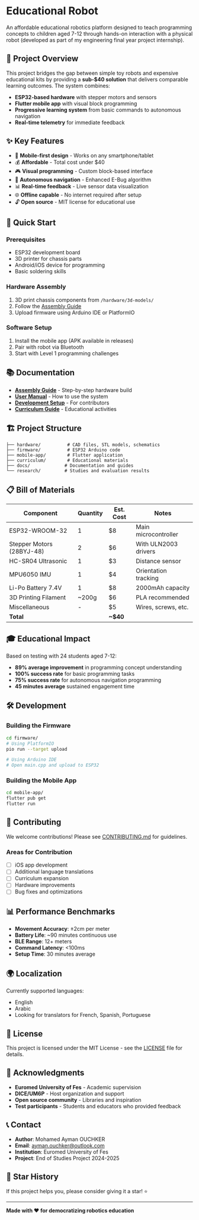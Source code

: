 # Educational Robot

An affordable educational robotics platform designed to teach programming concepts to children aged 7-12 through hands-on interaction with a physical robot (developed as part of my engineering final year project internship).

<!--//![Robot Image](docs/images/robot-overview.jpg)-->

## 🎯 Project Overview

This project bridges the gap between simple toy robots and expensive educational kits by providing a **sub-$40 solution** that delivers comparable learning outcomes. The system combines:

- **ESP32-based hardware** with stepper motors and sensors
- **Flutter mobile app** with visual block programming
- **Progressive learning system** from basic commands to autonomous navigation
- **Real-time telemetry** for immediate feedback

## ✨ Key Features

- 📱 **Mobile-first design** - Works on any smartphone/tablet
- 💰 **Affordable** - Total cost under $40
- 🎮 **Visual programming** - Custom block-based interface
- 🤖 **Autonomous navigation** - Enhanced E-Bug algorithm
- 📊 **Real-time feedback** - Live sensor data visualization
- 🌐 **Offline capable** - No internet required after setup
- 🔓 **Open source** - MIT license for educational use

## 🚀 Quick Start

### Prerequisites
- ESP32 development board
- 3D printer for chassis parts
- Android/iOS device for programming
- Basic soldering skills

### Hardware Assembly
1. 3D print chassis components from `/hardware/3d-models/`
2. Follow the [Assembly Guide](docs/assembly-guide.md)
3. Upload firmware using Arduino IDE or PlatformIO

### Software Setup
1. Install the mobile app (APK available in releases)
2. Pair with robot via Bluetooth
3. Start with Level 1 programming challenges

## 📚 Documentation

- [**Assembly Guide**](docs/assembly-guide.md) - Step-by-step hardware build
- [**User Manual**](docs/user-manual.md) - How to use the system
- [**Development Setup**](docs/development-setup.md) - For contributors
- [**Curriculum Guide**](curriculum/README.md) - Educational activities

## 🏗️ Project Structure

```
├── hardware/          # CAD files, STL models, schematics
├── firmware/          # ESP32 Arduino code
├── mobile-app/        # Flutter application
├── curriculum/        # Educational materials
├── docs/             # Documentation and guides
└── research/         # Studies and evaluation results
```

## 📋 Bill of Materials

| Component | Quantity | Est. Cost | Notes |
|-----------|----------|-----------|-------|
| ESP32-WROOM-32 | 1 | $8 | Main microcontroller |
| Stepper Motors (28BYJ-48) | 2 | $6 | With ULN2003 drivers |
| HC-SR04 Ultrasonic | 1 | $3 | Distance sensor |
| MPU6050 IMU | 1 | $4 | Orientation tracking |
| Li-Po Battery 7.4V | 1 | $8 | 2000mAh capacity |
| 3D Printing Filament | ~200g | $6 | PLA recommended |
| Miscellaneous | - | $5 | Wires, screws, etc. |
| **Total** | | **~$40** | |

## 🎓 Educational Impact

Based on testing with 24 students aged 7-12:

- **89% average improvement** in programming concept understanding
- **100% success rate** for basic programming tasks
- **75% success rate** for autonomous navigation programming
- **45 minutes average** sustained engagement time

## 🛠️ Development

### Building the Firmware
```bash
cd firmware/
# Using PlatformIO
pio run --target upload

# Using Arduino IDE
# Open main.cpp and upload to ESP32
```

### Building the Mobile App
```bash
cd mobile-app/
flutter pub get
flutter run
```

## 🤝 Contributing

We welcome contributions! Please see [CONTRIBUTING.md](CONTRIBUTING.md) for guidelines.

### Areas for Contribution
- [ ] iOS app development
- [ ] Additional language translations
- [ ] Curriculum expansion
- [ ] Hardware improvements
- [ ] Bug fixes and optimizations

## 📊 Performance Benchmarks

- **Movement Accuracy**: ±2cm per meter
- **Battery Life**: ~90 minutes continuous use
- **BLE Range**: 12+ meters
- **Command Latency**: <100ms
- **Setup Time**: 30 minutes average

## 🌍 Localization

Currently supported languages:
- English
- Arabic
- Looking for translators for French, Spanish, Portuguese

## 📄 License

This project is licensed under the MIT License - see the [LICENSE](LICENSE) file for details.

## 🙏 Acknowledgments

- **Euromed University of Fes** - Academic supervision
- **DICE/UM6P** - Host organization and support
- **Open source community** - Libraries and inspiration
- **Test participants** - Students and educators who provided feedback

## 📞 Contact

- **Author**: Mohamed Ayman OUCHKER
- **Email**: ayman.ouchker@outlook.com
- **Institution**: Euromed University of Fes
- **Project**: End of Studies Project 2024-2025

## 🌟 Star History

If this project helps you, please consider giving it a star! ⭐

---

**Made with ❤️ for democratizing robotics education**
